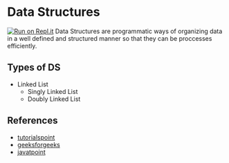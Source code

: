 # Data Structures

[![Run on Repl.it](https://repl.it/badge/github/zayazzp/data-structures)](https://repl.it/github/zayazzp/data-structures)
Data Structures are programmatic ways of organizing data in a well defined and structured manner so that they can be proccesses efficiently.

## Types of DS

- Linked List
  - Singly Linked List
  - Doubly Linked List

## References

- [tutorialspoint](https://www.tutorialspoint.com/data_structures_algorithms/index.htm)
- [geeksforgeeks](https://www.geeksforgeeks.org/data-structures/)
- [javatpoint](https://www.javatpoint.com/data-structure-tutorial)
